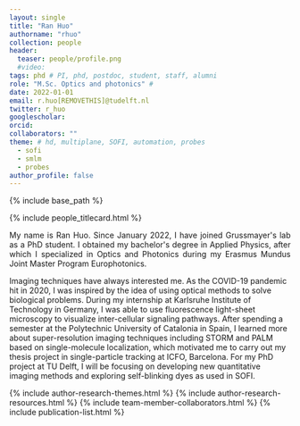 ```yaml
---
layout: single
title: "Ran Huo"
authorname: "rhuo"
collection: people
header:
  teaser: people/profile.png
  #video:
tags: phd # PI, phd, postdoc, student, staff, alumni
role: "M.Sc. Optics and photonics" #  
date: 2022-01-01
email: r.huo[REMOVETHIS]@tudelft.nl
twitter: r_huo
googlescholar: 
orcid: 
collaborators: ""
theme: # hd, multiplane, SOFI, automation, probes
  - sofi
  - smlm
  - probes
author_profile: false
---
```


{% include base_path %}

{% include people_titlecard.html %}

<p align= "justify">
<!--- Text goes here --->
My name is Ran Huo. Since January 2022, I have joined Grussmayer's lab as a PhD student. I obtained my bachelor's degree in Applied Physics, after which I specialized in Optics and Photonics during my Erasmus Mundus Joint Master Program Europhotonics.  

Imaging techniques have always interested me. As the COVID-19 pandemic hit in 2020, I was inspired by the idea of using optical methods to solve biological problems. During my internship at Karlsruhe Institute of Technology in Germany, I was able to use fluorescence light-sheet microscopy to visualize inter-cellular signaling pathways. After spending a semester at the Polytechnic University of Catalonia in Spain, I learned more about super-resolution imaging techniques including STORM and PALM based on single-molecule localization, which motivated me to carry out my thesis project in single-particle tracking at ICFO, Barcelona. For my PhD project at TU Delft, I will be focusing on developing new quantitative imaging methods and exploring self-blinking dyes as used in SOFI. 

<!--- Text ends here --->
{% include author-research-themes.html %}
{% include author-research-resources.html %}
{% include team-member-collaborators.html %}
{% include publication-list.html %}